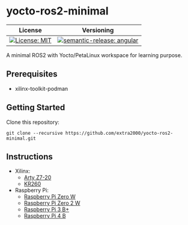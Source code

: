 # yocto-ros2-minimal

| License | Versioning |
| ------- | ---------- |
| [![License: MIT](https://img.shields.io/badge/License-MIT-yellow.svg)](https://opensource.org/licenses/MIT) | [![semantic-release: angular](https://img.shields.io/badge/semantic--release-angular-e10079?logo=semantic-release)](https://github.com/semantic-release/semantic-release) |

A minimal ROS2 with Yocto/PetaLinux workspace for learning purpose.


## Prerequisites

* xilinx-toolkit-podman


## Getting Started

Clone this repository:
```
git clone --recursive https://github.com/extra2000/yocto-ros2-minimal.git
```


## Instructions

* Xilinx:
    * [Arty Z7-20](docs/petalinux/arty-z7-20.md)
    * [KR260](docs/petalinux/kr260.md)
* Raspberry Pi:
    * [Raspberry Pi Zero W](docs/yocto/rpizero-w.md)
    * [Raspberry Pi Zero 2 W](docs/yocto/rpizero2-w.md)
    * [Raspberry Pi 3 B+](docs/yocto/rpi3bp.md)
    * [Raspberry Pi 4 B](docs/yocto/rpi4b.md)
